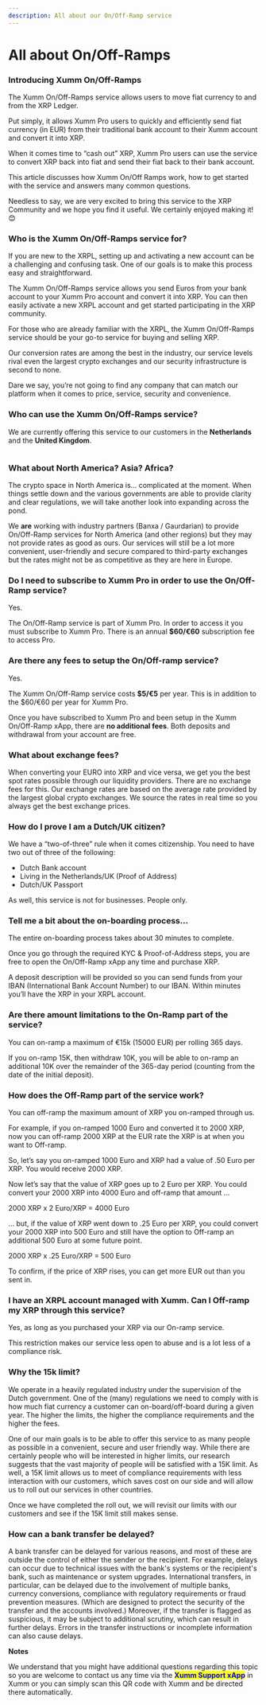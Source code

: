 ```yaml
---
description: All about our On/Off-Ramp service
---
```


# All about On/Off-Ramps

### **Introducing Xumm On/Off-Ramps**

The Xumm On/Off-Ramps service allows users to move fiat currency to and from the XRP Ledger.

Put simply, it allows Xumm Pro users to quickly and efficiently send fiat currency (in EUR) from their traditional bank account to their Xumm account and convert it into XRP.

When it comes time to “cash out” XRP, Xumm Pro users can use the service to convert XRP back into fiat and send their fiat back to their bank account.

This article discusses how Xumm On/Off Ramps work, how to get started with the service and answers many common questions.

Needless to say, we are very excited to bring this service to the XRP Community and we hope you find it useful. We certainly enjoyed making it! 😊

### **Who is the Xumm On/Off-Ramps service for?**

If you are new to the XRPL, setting up and activating a new account can be a challenging and confusing task. One of our goals is to make this process easy and straightforward.

The Xumm On/Off-Ramps service allows you send Euros from your bank account to your Xumm Pro account and convert it into XRP. You can then easily activate a new XRPL account and get started participating in the XRP community.

For those who are already familiar with the XRPL, the Xumm On/Off-Ramps service should be your go-to service for buying and selling XRP.

Our conversion rates are among the best in the industry, our service levels rival even the largest crypto exchanges and our security infrastructure is second to none.

Dare we say, you’re not going to find any company that can match our platform when it comes to price, service, security and convenience.



### **Who can use the Xumm On/Off-Ramps service?**

We are currently offering this service to our customers in the **Netherlands** and the **United Kingdom**.

<figure><img src="../../../../.gitbook/assets/NL and UK Map.png" alt=""><figcaption></figcaption></figure>

### **What about North America? Asia? Africa?**

The crypto space in North America is… complicated at the moment. When things settle down and the various governments are able to provide clarity and clear regulations, we will take another look into expanding across the pond.

We **are** working with industry partners (Banxa / Gaurdarian) to provide On/Off-Ramp services for North America (and other regions) but they may not provide rates as good as ours. Our services will still be a lot more convenient, user-friendly and secure compared to third-party exchanges but the rates might not be as competitive as they are here in Europe.

### **Do I need to subscribe to Xumm Pro in order to use the On/Off-Ramp service?**

Yes.

The On/Off-Ramp service is part of Xumm Pro. In order to access it you must subscribe to Xumm Pro. There is an annual **$60/€60** subscription fee to access Pro.&#x20;

### **Are there any fees to setup the On/Off-ramp service?**

Yes.

The Xumm On/Off-Ramp service costs **$5/€5** per year. This is in addition to the $60/€60 per year for Xumm Pro.

Once you have subscribed to Xumm Pro and been setup in the Xumm On/Off-Ramp xApp, there are **no additional fees**. Both deposits and withdrawal from your account are free.

### **What about exchange fees?**

When converting your EURO into XRP and vice versa, we get you the best spot rates possible through our liquidity providers. There are no exchange fees for this. Our exchange rates are based on the average rate provided by the largest global crypto exchanges. We source the rates in real time so you always get the best exchange prices.

### **How do I prove I am a Dutch/UK citizen?**

We have a “two-of-three” rule when it comes citizenship. You need to have two out of three of the following:

* Dutch Bank account
* Living in the Netherlands/UK (Proof of Address)
* Dutch/UK Passport

As well, this service is not for businesses. People only.

### **Tell me a bit about the on-boarding process…**

The entire on-boarding process takes about 30 minutes to complete.

Once you go through the required KYC & Proof-of-Address steps, you are free to open the On/Off-Ramp xApp any time and purchase XRP.

A deposit description will be provided so you can send funds from your IBAN (International Bank Account Number) to our IBAN. Within minutes you’ll have the XRP in your XRPL account.

### **Are there amount limitations to the On-Ramp part of the service?**

You can on-ramp a maximum of €15k (15000 EUR) per rolling 365 days.

If you on-ramp 15K, then withdraw 10K, you will be able to on-ramp an additional 10K over the remainder of the 365-day period (counting from the date of the initial deposit).

### **How does the Off-Ramp part of the service work?**

You can off-ramp the maximum amount of XRP you on-ramped through us.

For example, if you on-ramped 1000 Euro and converted it to 2000 XRP, now you can off-ramp 2000 XRP at the EUR rate the XRP is at when you want to Off-ramp.

So, let’s say you on-ramped 1000 Euro and XRP had a value of .50 Euro per XRP. You would receive 2000 XRP.

Now let’s say that the value of XRP goes up to 2 Euro per XRP. You could convert your 2000 XRP into 4000 Euro and off-ramp that amount …

2000 XRP x 2 Euro/XRP = 4000 Euro

… but, if the value of XRP went down to .25 Euro per XRP, you could convert your 2000 XRP into 500 Euro and still have the option to Off-ramp an additional 500 Euro at some future point.

2000 XRP x .25 Euro/XRP = 500 Euro

To confirm, if the price of XRP rises, you can get more EUR out than you sent in.

### **I have an XRPL account managed with Xumm. Can I Off-ramp my XRP through this service?**

Yes, as long as you purchased your XRP via our On-ramp service.

This restriction makes our service less open to abuse and is a lot less of a compliance risk.&#x20;

### **Why the 15k limit?**

We operate in a heavily regulated industry under the supervision of the Dutch government. One of the (many) regulations we need to comply with is how much fiat currency a customer can on-board/off-board during a given year. The higher the limits, the higher the compliance requirements and the higher the fees.

One of our main goals is to be able to offer this service to as many people as possible in a convenient, secure and user friendly way. While there are certainly people who will be interested in higher limits, our research suggests that the vast majority of people will be satisfied with a 15K limit. As well, a 15K limit allows us to meet of compliance requirements with less interaction with our customers, which saves cost on our side and will allow us to roll out our services in other countries.

Once we have completed the roll out, we will revisit our limits with our customers and see if the 15K limit still makes sense.

### How can a bank transfer be delayed?

A bank transfer can be delayed for various reasons, and most of these are outside the control of either the sender or the recipient. For example, delays can occur due to technical issues with the bank's systems or the recipient's bank, such as maintenance or system upgrades. International transfers, in particular, can be delayed due to the involvement of multiple banks, currency conversions, compliance with regulatory requirements or fraud prevention measures. (Which are designed to protect the security of the transfer and the accounts involved.) Moreover, if the transfer is flagged as suspicious, it may be subject to additional scrutiny, which can result in further delays. Errors in the transfer instructions or incomplete information can also cause delays.&#x20;



**Notes**

We understand that you might have additional questions regarding this topic so you are welcome to contact us any time via the <mark style="color:blue;">**Xumm Support xApp**</mark> in Xumm or you can simply scan this QR code with Xumm and be directed there automatically.

<figure><img src="../../../../.gitbook/assets/Support banner Xumm.png" alt=""><figcaption></figcaption></figure>

